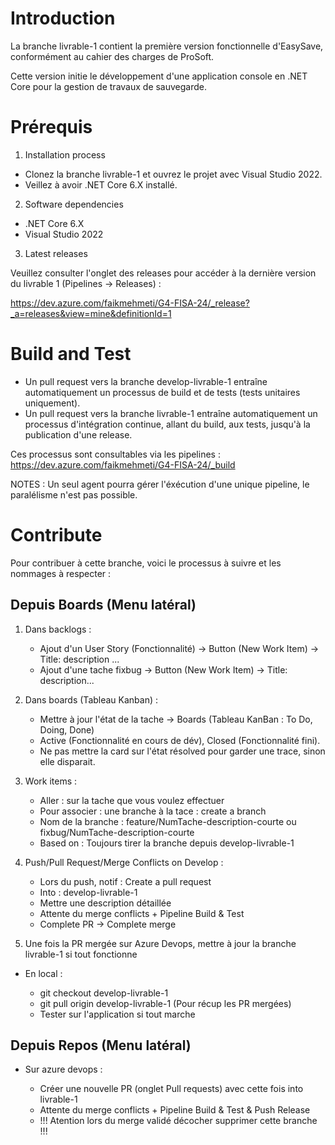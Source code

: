 # Introduction 

La branche livrable-1 contient la première version fonctionnelle d'EasySave, conformément au cahier des charges de ProSoft. 

Cette version initie le développement d'une application console en .NET Core pour la gestion de travaux de sauvegarde.


# Prérequis

1.	Installation process

* Clonez la branche livrable-1 et ouvrez le projet avec Visual Studio 2022. 
* Veillez à avoir .NET Core 6.X installé.

2.	Software dependencies

* .NET Core 6.X
* Visual Studio 2022

3.	Latest releases

Veuillez consulter l'onglet des releases pour accéder à la dernière version du livrable 1 (Pipelines -> Releases) :

https://dev.azure.com/faikmehmeti/G4-FISA-24/_release?_a=releases&view=mine&definitionId=1

# Build and Test

* Un pull request vers la branche develop-livrable-1 entraîne automatiquement un processus de build et de tests (tests unitaires uniquement).
* Un pull request vers la branche livrable-1 entraîne automatiquement un processus d'intégration continue, allant du build, aux tests, jusqu'à la publication d'une release.

Ces processus sont consultables via les pipelines : https://dev.azure.com/faikmehmeti/G4-FISA-24/_build

NOTES : Un seul agent pourra gérer l'éxécution d'une unique pipeline, le paralélisme n'est pas possible.

# Contribute

Pour contribuer à cette branche, voici le processus à suivre et les nommages à respecter :

## Depuis Boards (Menu latéral)

1. Dans backlogs : 

    * Ajout d'un User Story (Fonctionnalité) -> Button (New Work Item) -> Title: description ...
    * Ajout d'une tache fixbug -> Button (New Work Item) -> Title: description...

2. Dans boards (Tableau Kanban) :
        
    * Mettre à jour l'état de la tache -> Boards (Tableau KanBan : To Do, Doing, Done)
    * Active (Fonctionnalité en cours de dév), Closed (Fonctionnalité fini).
    * Ne pas mettre la card sur l'état résolved pour garder une trace, sinon elle disparait.

3. Work items :
    
    * Aller : sur la tache que vous voulez effectuer
    * Pour associer : une branche à la tace : create a branch
    * Nom de la branche : feature/NumTache-description-courte ou fixbug/NumTache-description-courte
    * Based on : Toujours tirer la branche depuis develop-livrable-1

4. Push/Pull Request/Merge Conflicts on Develop :

    * Lors du push, notif : Create a pull request
    * Into : develop-livrable-1
    * Mettre une description détaillée
    * Attente du merge conflicts + Pipeline Build & Test
    * Complete PR -> Complete merge


5. Une fois la PR mergée sur Azure Devops, mettre à jour la branche livrable-1 si tout fonctionne

* En local :

    * git checkout develop-livrable-1
    * git pull origin develop-livrable-1 (Pour récup les PR mergées)
    * Tester sur l'application si tout marche

## Depuis Repos (Menu latéral)

* Sur azure devops :

    * Créer une nouvelle PR (onglet Pull requests) avec cette fois into livrable-1
    * Attente du merge conflicts + Pipeline Build & Test & Push Release
    * !!! Atention lors du merge validé décocher supprimer cette branche !!!